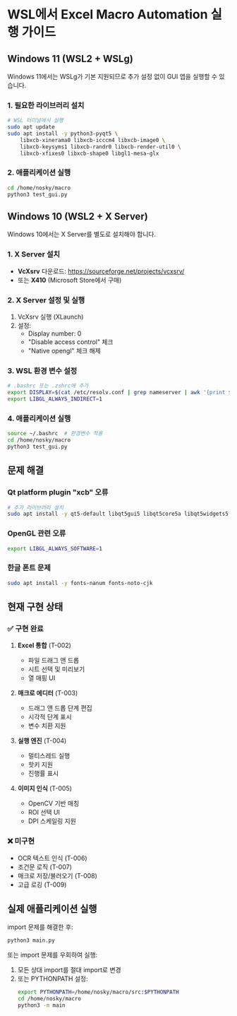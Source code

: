 # WSL에서 Excel Macro Automation 실행 가이드

## Windows 11 (WSL2 + WSLg)

Windows 11에서는 WSLg가 기본 지원되므로 추가 설정 없이 GUI 앱을 실행할 수 있습니다.

### 1. 필요한 라이브러리 설치
```bash
# WSL 터미널에서 실행
sudo apt update
sudo apt install -y python3-pyqt5 \
    libxcb-xinerama0 libxcb-icccm4 libxcb-image0 \
    libxcb-keysyms1 libxcb-randr0 libxcb-render-util0 \
    libxcb-xfixes0 libxcb-shape0 libgl1-mesa-glx
```

### 2. 애플리케이션 실행
```bash
cd /home/nosky/macro
python3 test_gui.py
```

## Windows 10 (WSL2 + X Server)

Windows 10에서는 X Server를 별도로 설치해야 합니다.

### 1. X Server 설치
- **VcXsrv** 다운로드: https://sourceforge.net/projects/vcxsrv/
- 또는 **X410** (Microsoft Store에서 구매)

### 2. X Server 설정 및 실행
1. VcXsrv 실행 (XLaunch)
2. 설정:
   - Display number: 0
   - "Disable access control" 체크
   - "Native opengl" 체크 해제

### 3. WSL 환경 변수 설정
```bash
# .bashrc 또는 .zshrc에 추가
export DISPLAY=$(cat /etc/resolv.conf | grep nameserver | awk '{print $2}'):0.0
export LIBGL_ALWAYS_INDIRECT=1
```

### 4. 애플리케이션 실행
```bash
source ~/.bashrc  # 환경변수 적용
cd /home/nosky/macro
python3 test_gui.py
```

## 문제 해결

### Qt platform plugin "xcb" 오류
```bash
# 추가 라이브러리 설치
sudo apt install -y qt5-default libqt5gui5 libqt5core5a libqt5widgets5
```

### OpenGL 관련 오류
```bash
export LIBGL_ALWAYS_SOFTWARE=1
```

### 한글 폰트 문제
```bash
sudo apt install -y fonts-nanum fonts-noto-cjk
```

## 현재 구현 상태

### ✅ 구현 완료
1. **Excel 통합** (T-002)
   - 파일 드래그 앤 드롭
   - 시트 선택 및 미리보기
   - 열 매핑 UI

2. **매크로 에디터** (T-003)
   - 드래그 앤 드롭 단계 편집
   - 시각적 단계 표시
   - 변수 치환 지원

3. **실행 엔진** (T-004)
   - 멀티스레드 실행
   - 핫키 지원
   - 진행률 표시

4. **이미지 인식** (T-005)
   - OpenCV 기반 매칭
   - ROI 선택 UI
   - DPI 스케일링 지원

### ❌ 미구현
- OCR 텍스트 인식 (T-006)
- 조건문 로직 (T-007)
- 매크로 저장/불러오기 (T-008)
- 고급 로깅 (T-009)

## 실제 애플리케이션 실행

import 문제를 해결한 후:
```bash
python3 main.py
```

또는 import 문제를 우회하여 실행:
1. 모든 상대 import를 절대 import로 변경
2. 또는 PYTHONPATH 설정:
   ```bash
   export PYTHONPATH=/home/nosky/macro/src:$PYTHONPATH
   cd /home/nosky/macro
   python3 -m main
   ```